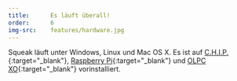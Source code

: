 ```yaml
---
title:      Es läuft überall!
order:      6
img-src:    features/hardware.jpg
---
```

Squeak läuft unter Windows, Linux und Mac OS X. Es ist auf
[C.H.I.P.][chip]{:target="_blank"},
[Raspberry Pi][raspi]{:target="_blank"} und
[OLPC XO][olpc]{:target="_blank"} vorinstalliert.

[chip]: https://www.kickstarter.com/projects/1598272670/chip-the-worlds-first-9-computer
[raspi]: https://www.raspberrypi.org/
[olpc]: http://one.laptop.org/about/hardware
